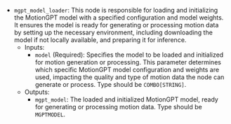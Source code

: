 - `mgpt_model_loader`: This node is responsible for loading and initializing the MotionGPT model with a specified configuration and model weights. It ensures the model is ready for generating or processing motion data by setting up the necessary environment, including downloading the model if not locally available, and preparing it for inference.
    - Inputs:
        - `model` (Required): Specifies the model to be loaded and initialized for motion generation or processing. This parameter determines which specific MotionGPT model configuration and weights are used, impacting the quality and type of motion data the node can generate or process. Type should be `COMBO[STRING]`.
    - Outputs:
        - `mgpt_model`: The loaded and initialized MotionGPT model, ready for generating or processing motion data. Type should be `MGPTMODEL`.
